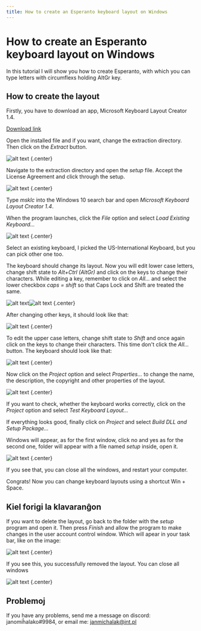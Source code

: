 ```yaml
---
title: How to create an Esperanto keyboard layout on Windows
---
```


<SelectLanguage/>

# How to create an Esperanto keyboard layout on Windows

In this tutorial I will show you how to create Esperanto, with which you can type letters with circumflexs holding AltGr key.

## How to create the layout

Firstly, you have to download an app, Microsoft Keyboard Layout Creator 1.4.

[Download link](https://www.microsoft.com/en-us/download/confirmation.aspx?id=102134)

Open the installed file and if you want, change the extraction directory. Then click on the _Extract_ button.

![alt text](/create-keyboard/1.png) {.center}

Navigate to the extraction directory and open the _setup_ file. Accept the License Agreement and click through the setup.

![alt text](/create-keyboard/2.png) {.center}

Type _msklc_ into the Windows 10 search bar and open _Microsoft Keyboard Layout Creator 1.4_.

When the program launches, click the _File_ option and select _Load Existing Keyboard..._

![alt text](/create-keyboard/3.png) {.center}

Select an existing keyboard, I picked the US-International Keyboard, but you can pick other one too.

The keyboard should change its layout. Now you will edit lower case letters, change shift state to _Alt+Ctrl (AltGr)_ and click on the keys to change their characters. While editing a key, remember to click on _All..._ and select the lower checkbox _caps = shift_ so that Caps Lock and Shift are treated the same.

![alt text](/create-keyboard/4.png)![alt text](/create-keyboard/5.png) {.center}

After changing other keys, it should look like that:

![alt text](/create-keyboard/6.png) {.center}

To edit the upper case letters, change shift state to _Shift_ and once again click on the keys to change their characters. This time don't click the _All..._ button. The keyboard should look like that:

![alt text](/create-keyboard/7.png) {.center}

Now click on the _Project_ option and select _Properties..._ to change the name, the description, the copyright and other properties of the layout.

![alt text](/create-keyboard/8.png) {.center}

If you want to check, whether the keyboard works correctly, click on the _Project_ option and select _Test Keyboard Layout..._

If everything looks good, finally click on _Project_ and select _Build DLL and Setup Package..._

Windows will appear, as for the first window, click no and yes as for the second one, folder will appear with a file named _setup_ inside, open it.

![alt text](/create-keyboard/9.png) {.center}

If you see that, you can close all the windows, and restart your computer.

Congrats! Now you can change keyboard layouts using a shortcut Win + Space.

## Kiel forigi la klavaranĝon

If you want to delete the layout, go back to the folder with the _setup_ program and open it. Then press _Finish_ and allow the program to make changes in the user account control window. Which will apear in your task bar, like on the image:

![alt text](/create-keyboard/10.png) {.center}

If you see this, you successfully removed the layout. You can close all windows

![alt text](/create-keyboard/11.png) {.center}

## Problemoj

If you have any problems, send me a message on discord: janomiĥalako#9984, or email me: [janmichalak@int.pl](mailto:janmichalak@int.pl)
